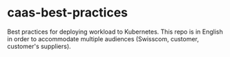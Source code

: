 # caas-best-practices

Best practices for deploying workload to Kubernetes. This repo is in English in order to accommodate multiple audiences (Swisscom, customer, customer's suppliers).